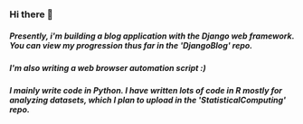 ### Hi there 👋

##### Presently, i'm building a blog application with the Django web framework. You can view my progression thus far in the 'DjangoBlog' repo. 
##### I'm also writing a web browser automation script :) 

##### I mainly write code in Python. I have written lots of code in R mostly for analyzing datasets, which I plan to upload in the 'StatisticalComputing' repo. 
